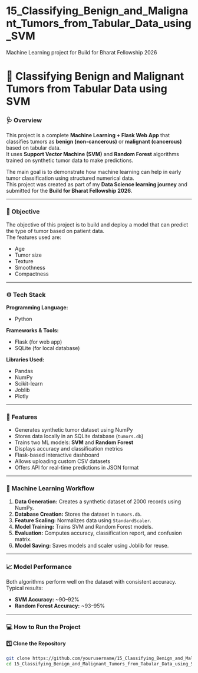 # 15_Classifying_Benign_and_Malignant_Tumors_from_Tabular_Data_using_SVM
Machine Learning project for Build for Bharat Fellowship 2026
# 🧠 Classifying Benign and Malignant Tumors from Tabular Data using SVM

### 🩺 Overview  
This project is a complete **Machine Learning + Flask Web App** that classifies tumors as **benign (non-cancerous)** or **malignant (cancerous)** based on tabular data.  
It uses **Support Vector Machine (SVM)** and **Random Forest** algorithms trained on synthetic tumor data to make predictions.

The main goal is to demonstrate how machine learning can help in early tumor classification using structured numerical data.  
This project was created as part of my **Data Science learning journey** and submitted for the **Build for Bharat Fellowship 2026**.

---

### 🎯 Objective  
The objective of this project is to build and deploy a model that can predict the type of tumor based on patient data.  
The features used are:
- Age  
- Tumor size  
- Texture  
- Smoothness  
- Compactness  

---

### ⚙️ Tech Stack  

**Programming Language:**  
- Python  

**Frameworks & Tools:**  
- Flask (for web app)  
- SQLite (for local database)  

**Libraries Used:**  
- Pandas  
- NumPy  
- Scikit-learn  
- Joblib  
- Plotly  

---

### 🧩 Features  
- Generates synthetic tumor dataset using NumPy  
- Stores data locally in an SQLite database (`tumors.db`)  
- Trains two ML models: **SVM** and **Random Forest**  
- Displays accuracy and classification metrics  
- Flask-based interactive dashboard  
- Allows uploading custom CSV datasets  
- Offers API for real-time predictions in JSON format  

---

### 🔬 Machine Learning Workflow  
1. **Data Generation:** Creates a synthetic dataset of 2000 records using NumPy.  
2. **Database Creation:** Stores the dataset in `tumors.db`.  
3. **Feature Scaling:** Normalizes data using `StandardScaler`.  
4. **Model Training:** Trains SVM and Random Forest models.  
5. **Evaluation:** Computes accuracy, classification report, and confusion matrix.  
6. **Model Saving:** Saves models and scaler using Joblib for reuse.  

---

### 📈 Model Performance  
Both algorithms perform well on the dataset with consistent accuracy.  
Typical results:  
- **SVM Accuracy:** ~90–92%  
- **Random Forest Accuracy:** ~93–95%  

---

### 💻 How to Run the Project  

#### 1️⃣ Clone the Repository  
```bash
git clone https://github.com/yourusername/15_Classifying_Benign_and_Malignant_Tumors_from_Tabular_Data_using_SVM.git
cd 15_Classifying_Benign_and_Malignant_Tumors_from_Tabular_Data_using_SVM
